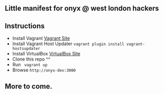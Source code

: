 
## Little manifest for onyx @ west london hackers

## Instructions

* Install Vagrant [Vagrant Site](https://www.vagrantup.com/)
* Install Vagrant Host Updater ```vagrant plugin install vagrant-hostsupdater```
* Install VirtualBox [VirtualBox Site](https://www.virtualbox.org)
* Clone this repo ^^
* Run ```  vagrant up ```
* Browse ```http://onyx-dev:3000```


## More to come.


